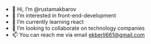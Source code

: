 - 👋 Hi, I’m @rustamakbarov
- 👀 I’m interested in front-end-development
- 🌱 I’m currently learning react
- 💞️ I’m looking to collaborate on technology companies
- 📫 You can reach me via email ekberli661@gmail.com

<!---
rustamakbarov/rustamakbarov is a ✨ special ✨ repository because its `README.md` (this file) appears on your GitHub profile.
You can click the Preview link to take a look at your changes.
--->
